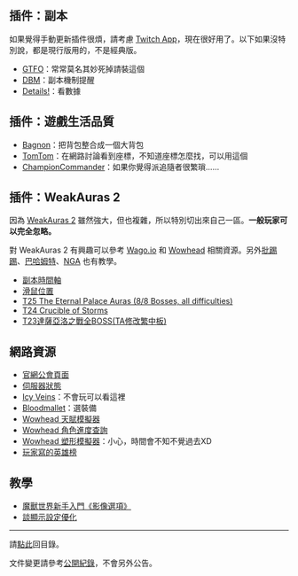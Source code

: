 ## 插件：副本

如果覺得手動更新插件很煩，請考慮 [Twitch App](https://app.twitch.tv/download)，現在很好用了。以下如果沒特別說，都是現行版用的，不是經典版。

- [GTFO](https://wow.curseforge.com/projects/gtfo)：常常莫名其妙死掉請裝這個
- [DBM](https://wow.curseforge.com/projects/deadly-boss-mods)：副本機制提醒
- [Details!](https://wow.curseforge.com/projects/details)：看數據

## 插件：遊戲生活品質

- [Bagnon](https://wow.curseforge.com/projects/bagnon)：把背包整合成一個大背包
- [TomTom](https://wow.curseforge.com/projects/tomtom)：在網路討論看到座標，不知道座標怎麼找，可以用這個
- [ChampionCommander](https://www.curseforge.com/wow/addons/championcommander)：如果你覺得派追隨者很繁瑣……

## 插件：WeakAuras 2

因為 [WeakAuras 2](https://www.curseforge.com/wow/addons/weakauras-2) 雖然強大，但也複雜，所以特別切出來自己一區。**一般玩家可以完全忽略。**

對 WeakAuras 2 有興趣可以參考 [Wago.io](https://wago.io/weakauras) 和 [Wowhead](http://www.wowhead.com/weakauras-addon-guide) 相關資源。另外[批踢踢](https://www.ptt.cc/bbs/WOW/M.1488827820.A.769.html)、[巴哈姆特](https://forum.gamer.com.tw/Co.php?bsn=05219&sn=5351696)、[NGA](https://bbs.nga.cn/read.php?tid=4655386&rand=613) 也有教學。

- [副本時間軸](https://wago.io/B1pfxTOtb)
- [滑鼠位置](https://wago.io/HkjSU79zz)
- [T25 The Eternal Palace Auras (8/8 Bosses, all difficulties)](https://wago.io/bfaraid4)
- [T24 Crucible of Storms](https://wago.io/ZNwzevTcj)
- [T23達薩亞洛之戰全BOSS(TA修改繁中板)](https://wago.io/7DQX0QQHL)

## 網路資源

- [官網公會頁面](https://worldofwarcraft.com/zh-tw/guild/tw/lights-hope/bad-weather)
- [伺服器狀態](https://worldofwarcraft.com/zh-tw/game/status)
- [Icy Veins](http://www.icy-veins.com/wow/class-guides)：不會玩可以看這裡
- [Bloodmallet](https://bloodmallet.com/)：選裝備
- [Wowhead 天賦模擬器](http://www.wowhead.com/talent-calc)
- [Wowhead 角色進度查詢](https://www.wowhead.com/attunement)
- [Wowhead 塑形模擬器](http://www.wowhead.com/dressing-room)：小心，時間會不知不覺過去XD
- [玩家寫的英雄榜](https://hi-armory.tw/)

## 教學

- [魔獸世界新手入門《影像選項》](https://youtu.be/o_DKrpgU0v0)
- [談顯示設定優化](https://forum.gamer.com.tw/Co.php?bsn=05219&sn=5266501)

--- 

請[點此](index.html)回目錄。

文件變更請參考[公開紀錄](https://github.com/badbadweather/badbadweather.github.io/commits/master/useful.md)，不會另外公告。
